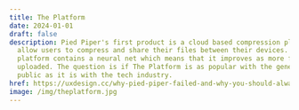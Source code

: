 ```yaml
---
title: The Platform
date: 2024-01-01
draft: false
description: Pied Piper's first product is a cloud based compression platform to
  allow users to compress and share their files between their devices. The
  platform contains a neural net which means that it improves as more files are
  uploaded. The question is if The Platform is as popular with the general
  public as it is with the tech industry.
href: https://uxdesign.cc/why-pied-piper-failed-and-why-you-should-always-test-with-real-users-b00c2ba40f9e
image: /img/theplatform.jpg
---
```

